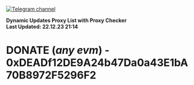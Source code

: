 [![Telegram channel](https://img.shields.io/endpoint?url=https://runkit.io/damiankrawczyk/telegram-badge/branches/master?url=https://t.me/n4z4v0d)](https://t.me/n4z4v0d) 

**Dynamic Updates Proxy List with Proxy Checker**  
**Last Updated: 22.12.23 21:14**

# DONATE (_any evm_) - 0xDEADf12DE9A24b47Da0a43E1bA70B8972F5296F2
